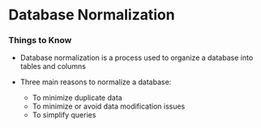 # Database Normalization

### Things to Know

- Database normalization is a process used to organize a database into tables and columns

- Three main reasons to normalize a database:
  - To minimize duplicate data
  - To minimize or avoid data modification issues
  - To simplify queries
